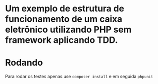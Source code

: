 # Um exemplo de estrutura de funcionamento de um caixa eletrônico utilizando PHP sem framework aplicando TDD.

# Rodando
Para rodar os testes apenas use `composer install` e em seguida `phpunit`
